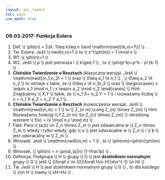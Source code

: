 ```yaml
---
layout: acc_layout
toc: aaik
use_math: true
---
```


### 09.03.2017: Funkcja Eulera

1.  Def.  \\(  \\phi(n) = \|\\{k: 1\\leq k\\leq n \\land
    \\mathrm{nwd}(k,n)=1\\}\|  \\)  .
2.  Tw. Eulera: Jeśli  \\(  nwd(x,n)=1  \\)  to  \\(  x^{\\phi(n)} = 1
    \\mod n  \\) 
3.  W1.  \\(  \\phi(n)=1  \\) 
4.  W2. Jeśli  \\(  p  \\)  jest pierwsza i  \\(  k\\geq 1  \\)  , to
     \\(  \\phi(p^k)=p^k - p^{k-1}  \\)  .
5.  **Chińskie Twierdzenie o Resztach** (klasyczna wersja). Jeśli  \\( 
    \\mathrm{nwd}(n\_1,n\_2) = 1  \\)  oraz  \\(  0\\leq a\_1 \\lt n\_1  \\)  ,
     \\(  0\\leq a\_2 \\lt n\_2  \\)  to istnieje x takie, że  \\( 
    0\\leq x \\lt n\_1n\_2  \\)  oraz  \\[  \\begin{cases} x \\equiv
    a\_1 \\mod n\_1 \\ x \\equiv a\_2 \\mod n\_2 \\end{cases}  \\] 
    Hint: Znajdujemy  \\(  X,Y  \\)  takie, że  \\(  n\_1 X+ n\_2 Y = 1
     \\)  i rozważamy liczbę  \\(  x = n\_1 X a\_2 + n\_2 Y a\_1  \\)  .
6.  **Chińskie Twierdzenie o Resztach** (nowoczesna wersja). Jeśli  \\( 
    \\mathrm{nwd}(n,m) = 1  \\)  to  \\[  Z\_{n m} \\cong Z\_{n} \\times
    Z\_{m}  \\]  Hint: Rozważamy funkcję  \\(  f:Z\_{n m} \\to Z\_{n}
    \\times Z\_{m}  \\)  określoną wzorem  \\(  f(x) = (x \\mod n,x
    \\mod m)  \\)  .
7.  Fakt: Para  \\(  (a,b) \\in Z\_n \\times Z\_m  \\)  jest odwarcalna
    w  \\(  Z\_n \\times Z\_m  \\)  wtedy i tylko wtedy, gdy  \\(  a
     \\)  jest odwracalne w  \\(  Z\_n  \\)  i  \\(  b  \\)  jest
    odwracalny w  \\(  Z\_m  \\)  .
8.  Wniosek. Jeśli  \\(  \\mathrm{nwd}(n,m) = 1  \\)  , to  \\( 
    \\phi(nm)=\\phi(n)\\phi(m)  \\)  .
9.  Wniosek.  \\(  \\phi(n) = n \\prod\_{p\|n} (1-\\frac1p)  \\)  .
10. Definicja. Podgrupa  \\(  H  \\)  grupy  \\(  G  \\)  jest
    **dzielnikiem normalnym** grupy  \\(  G  \\)  jeśli  \\[  (\\forall
    x \\in G)(\\forall h\\in H)(xhx^{-1} \\in H)  \\] 
11. Tw. Jeśli  \\(  H  \\)  jest dzielnikiem normalnym grupy  \\(  G
     \\)  , to dla każdego  \\(  x\\in H  \\)  mamy  \\(  xH=Hx  \\)  .

